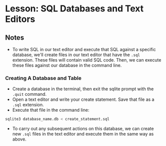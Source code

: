 # Lesson: SQL Databases and Text Editors

## Notes

- To write SQL in our text editor and execute that SQL against a specific database, we'll create files in our text editor that have the `.sql` extension. These files will contain valid SQL code. Then, we can execute these files against our database in the command line.

### Creating A Database and Table

- Create a database in the terminal, then exit the sqlite prompt with the `.quit` command.
- Open a text editor and write your create statement. Save that file as a `.sql` extension.
- Execute that file in the command line:

```sql
sqlite3 database_name.db < create_statement.sql
```

- To carry out any subsequent actions on this database, we can create new `.sql` files in the text editor and execute them in the same way as above.